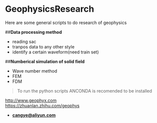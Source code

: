 # GeophysicsResearch

Here are some general scripts to do research of geophysics

##**Data processing method**
* reading sac
* tranpos data to any other style
* identify a certain waveform(need train set)


##**Numberical simulation of solid field**
* Wave number method
* FEM
* FDM

> To run the python scripts ANCONDA is recomended to be installed

http://www.geophyx.com<br/>
https://zhuanlan.zhihu.com/geophys

- **cangye@aliyun.com**
